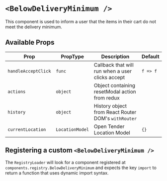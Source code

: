 # `<BelowDeliveryMinimum />`

This component is used to inform a user that the items in their cart do not meet the delivery minimum.

## Available Props

| Prop                | PropType        | Description                                         | Default  |
| ------------------- | --------------- | --------------------------------------------------- | -------- |
| `handleAcceptClick` | `func`          | Callback that will run when a user clicks accept    | `f => f` |
| `actions`           | `object`        | Object containing resetModal action from redux      |          |
| `history`           | `object`        | History object from React Router DOM's `withRouter` |          |
| `currentLocation`   | `LocationModel` | Open Tender Location Model                          | `{}`     |

## Registering a custom `<BelowDeliveryMinimum />`

The `RegistryLoader` will look for a component registered at `components.registry.BelowDeliveryMinimum` and expects the key `import` to return a function that uses dynamic import syntax.
